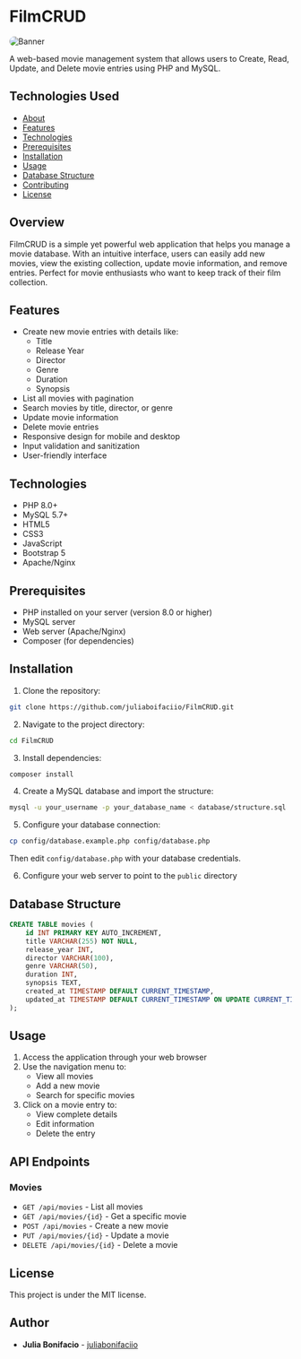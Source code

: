 # FilmCRUD

<img src="./assets/GithubBanner.jpg" alt="Banner" style="border-radius: 50px;"/>

A web-based movie management system that allows users to Create, Read, Update, and Delete movie entries using PHP and MySQL.

## Technologies Used
- [About](#about)
- [Features](#features)
- [Technologies](#technologies)
- [Prerequisites](#prerequisites)
- [Installation](#installation)
- [Usage](#usage)
- [Database Structure](#database-structure)
- [Contributing](#contributing)
- [License](#license)

## Overview
FilmCRUD is a simple yet powerful web application that helps you manage a movie database. With an intuitive interface, users can easily add new movies, view the existing collection, update movie information, and remove entries. Perfect for movie enthusiasts who want to keep track of their film collection.

## Features
- Create new movie entries with details like:
  - Title
  - Release Year
  - Director
  - Genre
  - Duration
  - Synopsis
- List all movies with pagination
- Search movies by title, director, or genre
- Update movie information
- Delete movie entries
- Responsive design for mobile and desktop
- Input validation and sanitization
- User-friendly interface

## Technologies
- PHP 8.0+
- MySQL 5.7+
- HTML5
- CSS3
- JavaScript
- Bootstrap 5
- Apache/Nginx

## Prerequisites
- PHP installed on your server (version 8.0 or higher)
- MySQL server
- Web server (Apache/Nginx)
- Composer (for dependencies)

## Installation
1. Clone the repository:
```bash
git clone https://github.com/juliaboifaciio/FilmCRUD.git
```

2. Navigate to the project directory:
```bash
cd FilmCRUD
```

3. Install dependencies:
```bash
composer install
```

4. Create a MySQL database and import the structure:
```bash
mysql -u your_username -p your_database_name < database/structure.sql
```

5. Configure your database connection:
```bash
cp config/database.example.php config/database.php
```
Then edit `config/database.php` with your database credentials.

6. Configure your web server to point to the `public` directory

## Database Structure
```sql
CREATE TABLE movies (
    id INT PRIMARY KEY AUTO_INCREMENT,
    title VARCHAR(255) NOT NULL,
    release_year INT,
    director VARCHAR(100),
    genre VARCHAR(50),
    duration INT,
    synopsis TEXT,
    created_at TIMESTAMP DEFAULT CURRENT_TIMESTAMP,
    updated_at TIMESTAMP DEFAULT CURRENT_TIMESTAMP ON UPDATE CURRENT_TIMESTAMP
);
```

## Usage
1. Access the application through your web browser
2. Use the navigation menu to:
   - View all movies
   - Add a new movie
   - Search for specific movies
3. Click on a movie entry to:
   - View complete details
   - Edit information
   - Delete the entry

## API Endpoints
### Movies
- `GET /api/movies` - List all movies
- `GET /api/movies/{id}` - Get a specific movie
- `POST /api/movies` - Create a new movie
- `PUT /api/movies/{id}` - Update a movie
- `DELETE /api/movies/{id}` - Delete a movie

## License
This project is under the MIT license.

## Author
- **Julia Bonifacio** - [juliabonifaciio](https://github.com/juliabonifaciio)
